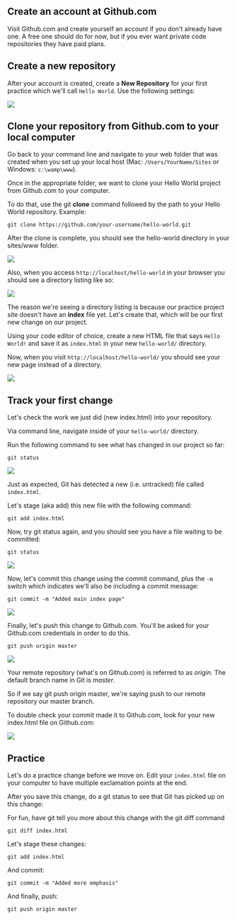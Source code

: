 ## Create an account at Github.com
Visit Github.com and create yourself an account if you don't already have one. A free one should do for now, but if you ever want private code repositories they have paid plans.

## Create a new repository
After your account is created, create a __New Repository__ for your first practice which we'll call `Hello World`. Use the following settings:

<img src='http://making-the-internet.s3.amazonaws.com/vc-new-repository.png'>

## Clone your repository from Github.com to your local computer
Go back to your command line and navigate to your web folder that was created when you set up your local host 
(Mac: `/Users/YourName/Sites` or Windows: `c:\wamp\www`). 

Once in the appropriate folder, we want to clone your Hello World project from Github.com to your computer.

To do that, use the git __clone__ command followed by the path to your Hello World repository. Example:

	git clone https://github.com/your-username/hello-world.git

After the clone is complete, you should see the hello-world directory in your sites/www folder.

<img src='http://making-the-internet.s3.amazonaws.com/vc-clone-success.png'>

Also, when you access `http://localhost/hello-world` in your browser you should see a directory listing like so:

<img src='http://making-the-internet.s3.amazonaws.com/vc-hello-world-dir.png'>

The reason we're seeing a directory listing is because our practice project site doesn't have an __index__ file yet. Let's create that, which will be our first new change on our project.

Using your code editor of choice, create a new HTML file that says `Hello World!` and save it as `index.html` in your new `hello-world/` directory.

Now, when you visit `http://localhost/hello-world/` you should see your new page instead of a directory.

<img src='http://making-the-internet.s3.amazonaws.com/vc-index-page.png'>


## Track your first change
Let's check the work we just did (new index.html) into your repository.

Via command line, navigate inside of your `hello-world/` directory.

Run the following command to see what has changed in our project so far:

	git status

<img src='http://making-the-internet.s3.amazonaws.com/vc-first-git-status.png'>

Just as expected, Git has detected a new (i.e. untracked) file called `index.html`.

Let's stage (aka add) this new file with the following command:

	git add index.html

Now, try git status again, and you should see you have a file waiting to be committed:

	git status
	
<img src='http://making-the-internet.s3.amazonaws.com/vc-git-add.png'>

Now, let's commit this change using the commit command, plus the `-m` switch which indicates we'll also be including a commit message:

	git commit -m "Added main index page"
	
<img src='http://making-the-internet.s3.amazonaws.com/vc-git-commit.png'>

Finally, let's push this change to Github.com. You'll be asked for your Github.com credentials in order to do this.

	git push origin master
	
<img src='http://making-the-internet.s3.amazonaws.com/vc-git-push.png'>

Your remote repository (what's on Github.com) is referred to as *origin*. 
The default branch name in Git is *master*.

So if we say git push origin master, we're saying push to our remote repository our master branch.


To double check your commit made it to Github.com, look for your new index.html file on Github.com:

<img src='http://making-the-internet.s3.amazonaws.com/vc-first-commit-in-github.png'>

## Practice
Let's do a practice change before we move on.
Edit your `index.html` file on your computer to have multiple exclamation points at the end.

After you save this change, do a git status to see that Git has picked up on this change:

For fun, have git tell you more about this change with the git diff command

	git diff index.html

Let's stage these changes:

	git add index.html

And commit:

	git commit -m "Added more emphasis"

And finally, push:

	git push origin master



